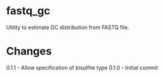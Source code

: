 # fastq_gc
Utility to estimate GC distribution from FASTQ file.

# Changes
0.1.1 - Allow specification of bisulfite type
0.1.0 - Initial commit